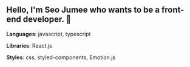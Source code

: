 ## Hello, I'm Seo Jumee who wants to be a front-end developer. 🥰

**Languages**: javascript, typescript

**Libraries**: React.js

**Styles**: css, styled-components, Emotion.js
